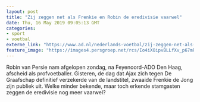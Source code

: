```yaml
---
layout: post
title: "Zij zeggen net als Frenkie en Robin de eredivisie vaarwel"
date: Thu, 16 May 2019 09:05:13 GMT
categories: 
- sport 
- voetbal 
externe_link: "https://www.ad.nl/nederlands-voetbal/zij-zeggen-net-als-frenkie-en-robin-de-eredivisie-vaarwel~a4232f4b/"
feature_image: "https://images4.persgroep.net/rcs/Io4iXOipvBLLfXv_p67mRkH2Ygs/diocontent/145713447/_fitwidth/400/?appId=21791a8992982cd8da851550a453bd7f&quality=0.7"
---
```


Robin van Persie nam afgelopen zondag, na Feyenoord-ADO Den Haag, afscheid als profvoetballer. Gisteren, de dag dat Ajax zich tegen De Graafschap definitief verzekerde van de landstitel, zwaaide Frenkie de Jong zijn publiek uit. Welke minder bekende, maar toch erkende stamgasten zeggen de eredivisie nog meer vaarwel?
